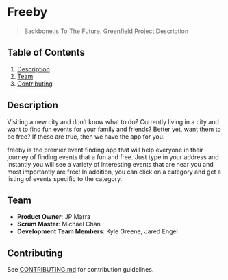 # Freeby
> Backbone.js To The Future.
> Greenfield Project Description

## Table of Contents

1. [Description](#Description)
1. [Team](#team)
1. [Contributing](#contributing)

## Description

Visiting a new city and don’t know what to do? Currently living in a city and want to find fun events for your family and friends? Better yet, want them to be free? If these are true, then we have the app for you.

freeby is the premier event finding app that will help everyone in their journey of finding events that a fun and free. Just type in your address and instantly you will see a variety of interesting events that are near you and most importantly are free! In addition, you can click on a category and get a listing of events specific to the category.

## Team

 - __Product Owner__: JP Marra
  - __Scrum Master__: Michael Chan
  - __Development Team Members__: Kyle Greene, Jared Engel


## Contributing

See [CONTRIBUTING.md](CONTRIBUTING.md) for contribution guidelines.
